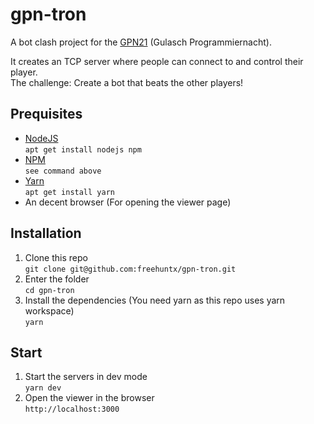 # gpn-tron

A bot clash project for the [GPN21](https://entropia.de/GPN21) (Gulasch Programmiernacht).

It creates an TCP server where people can connect to and control their player.  
The challenge: Create a bot that beats the other players!

## Prequisites
- [NodeJS](https://nodejs.org/en)  
  `apt get install nodejs npm` 
- [NPM](https://docs.npmjs.com)  
  `see command above` 
- [Yarn](https://docs.npmjs.com)  
  `apt get install yarn` 
- An decent browser (For opening the viewer page)

## Installation
1. Clone this repo  
`git clone git@github.com:freehuntx/gpn-tron.git`
2. Enter the folder  
`cd gpn-tron`
3. Install the dependencies (You need yarn as this repo uses yarn workspace)  
`yarn`

## Start
1. Start the servers in dev mode  
  `yarn dev`  
2. Open the viewer in the browser  
  `http://localhost:3000`
